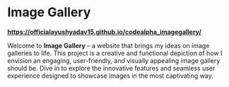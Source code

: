 # Image Gallery

**https://officialayushyadav15.github.io/codealpha_imagegallery/**

Welcome to **Image Gallery** – a website that brings my ideas on image galleries to life. This project is a creative and functional depiction of how I envision an engaging, user-friendly, and visually appealing image gallery should be. Dive in to explore the innovative features and seamless user experience designed to showcase images in the most captivating way.
